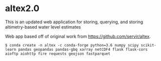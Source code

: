 # altex2.0
This is an updated web application for storing, querying, and storing altimetry-based water level estimates

Web app based off of original work from https://github.com/servir/altex.


```
$ conda create -n altex -c conda-forge python=3.6 numpy scipy scikit-learn pandas geopandas pandas-gbq xarray netCDF4 flask flask-cors aioftp aiohttp fire requests geojson fastparquet
```
